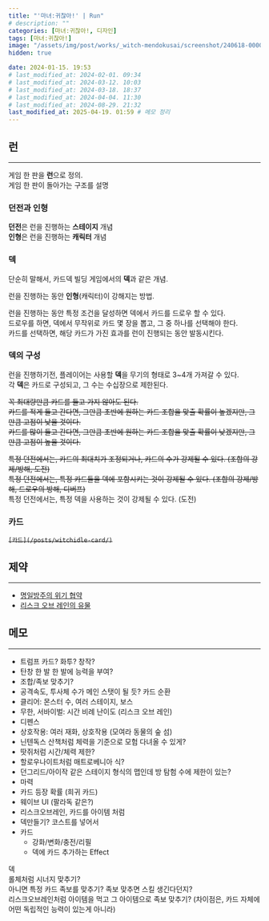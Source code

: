 ```yaml
---
title: "'마녀:귀찮아!' | Run"
# description: ""
categories: [마녀:귀찮아!, 디자인]
tags: [마녀:귀찮아!]
image: "/assets/img/post/works/_witch-mendokusai/screenshot/240618-000000.png"
hidden: true

date: 2024-01-15. 19:53
# last_modified_at: 2024-02-01. 09:34
# last_modified_at: 2024-03-12. 10:03
# last_modified_at: 2024-03-18. 18:37
# last_modified_at: 2024-04-04. 11:30
# last_modified_at: 2024-08-29. 21:32
last_modified_at: 2025-04-19. 01:59 # 메모 정리
---
```


## 런

---

게임 한 판을 **런**으로 정의.  
게임 한 판이 돌아가는 구조를 설명  

### 던전과 인형

**던전**은 런을 진행하는 **스테이지** 개념  
**인형**은 런을 진행하는 **캐릭터** 개념  

### 덱

단순히 말해서, 카드덱 빌딩 게임에서의 **덱**과 같은 개념.  

런을 진행하는 동안 **인형**(캐릭터)이 강해지는 방법.  

런을 진행하는 동안 특정 조건을 달성하면 덱에서 카드를 드로우 할 수 있다.  
드로우를 하면, 덱에서 무작위로 카드 몇 장을 뽑고, 그 중 하나를 선택해야 한다.  
카드를 선택하면, 해당 카드가 가진 효과를 런이 진행되는 동안 발동시킨다.  

### 덱의 구성

런을 진행하기전, 플레이어는 사용할 **덱**을 무기의 형태로 3~4개 가져갈 수 있다.  
각 **덱**은 카드로 구성되고, 그 수는 수십장으로 제한된다.  

~~꼭 최대량만큼 카드를 들고 가지 않아도 된다.~~  
~~카드를 적게 들고 간다면, 그만큼 초반에 원하는 카드 조합을 맞출 확률이 높겠지만, 그만큼 고점이 낮을 것이다.~~  
~~카드를 많이 들고 간다면, 그만큼 초반에 원하는 카드 조합을 맞출 확률이 낮겠지만, 그만큼 고점이 높을 것이다.~~  

~~특정 던전에서는, 카드의 최대치가 조정되거나, 카드의 수가 강제될 수 있다. (조합의 강제/방해, 도전)~~  
~~특정 던전에서는, 특정 카드들을 덱에 포함시키는 것이 강제될 수 있다. (조합의 강제/방해, 드로우의 방해, 디버프)~~  
특정 던전에서는, 특정 덱을 사용하는 것이 강제될 수 있다. (도전)  

### 카드

~~`[카드](/posts/witchidle-card/)`~~

## 제약

---

- [명일방주의 위기 협약](https://namu.wiki/w/%EC%9C%84%EA%B8%B0%20%ED%98%91%EC%95%BD)
- [리스크 오브 레인의 유물](https://namu.wiki/w/Risk%20of%20Rain%202/%EC%9C%A0%EB%AC%BC)

## 메모

---

- 트럼프 카드? 화투? 창작?
- 탄창 한 발 한 발에 능력을 부여?
- 조합/족보 맞추기?
- 공격속도, 투사체 수가 메인 스탯이 될 듯? 카드 순환
- 클리어: 몬스터 수, 여러 스테이지, 보스
- 무한, 서바이벌: 시간 비례 난이도 (리스크 오브 레인)
- 디펜스
- 상호작용: 여러 재화, 상호작용 (모여라 동물의 숲 섬)
- 닌텐독스 산책처럼 체력을 기준으로 모험 다녀올 수 있게?
- 땃쥐처럼 시간/체력 제한?
- 할로우나이트처럼 매트로베니아 식?
- 던그리드/아이작 같은 스테이지 형식의 맵인데 방 탐험 수에 제한이 있는?
- 마력
- 카드 등장 확률 (희귀 카드)
- 웨이브 UI (팔라독 같은?)
- 리스크오브레인, 카드를 아이템 처럼
- 덱만들기? 코스트를 넣어서
- 카드
  - 강화/변화/충전/리필
  - 덱에 카드 추가하는 Effect

덱  
롤체처럼 시너지 맞추기?  
아니면 특정 카드 족보를 맞추기? 족보 맞추면 스킬 생긴다던지?  
리스크오브레인처럼 아이템을 먹고 그 아이템으로 족보 맞추기?  (차이점은, 카드 자체에 어떤 독립적인 능력이 있는게 아니라)
